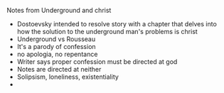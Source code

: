 
Notes from Underground and christ
- Dostoevsky intended to resolve story with a chapter that delves into how the solution to the underground man's problems is christ
- Underground vs Rousseau
- It's a parody of confession
- no apologia, no repentance
- Writer says proper confession must be directed at god
- Notes are directed at neither
- Solipsism, loneliness, existentiality
- 
